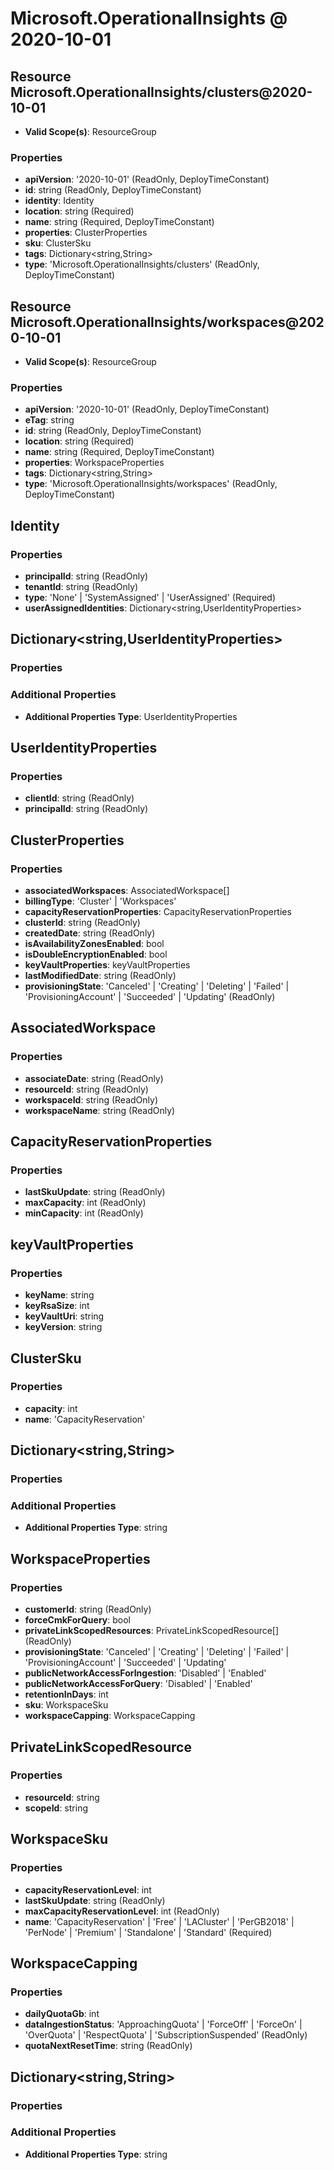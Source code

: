 # Microsoft.OperationalInsights @ 2020-10-01

## Resource Microsoft.OperationalInsights/clusters@2020-10-01
* **Valid Scope(s)**: ResourceGroup
### Properties
* **apiVersion**: '2020-10-01' (ReadOnly, DeployTimeConstant)
* **id**: string (ReadOnly, DeployTimeConstant)
* **identity**: Identity
* **location**: string (Required)
* **name**: string (Required, DeployTimeConstant)
* **properties**: ClusterProperties
* **sku**: ClusterSku
* **tags**: Dictionary<string,String>
* **type**: 'Microsoft.OperationalInsights/clusters' (ReadOnly, DeployTimeConstant)

## Resource Microsoft.OperationalInsights/workspaces@2020-10-01
* **Valid Scope(s)**: ResourceGroup
### Properties
* **apiVersion**: '2020-10-01' (ReadOnly, DeployTimeConstant)
* **eTag**: string
* **id**: string (ReadOnly, DeployTimeConstant)
* **location**: string (Required)
* **name**: string (Required, DeployTimeConstant)
* **properties**: WorkspaceProperties
* **tags**: Dictionary<string,String>
* **type**: 'Microsoft.OperationalInsights/workspaces' (ReadOnly, DeployTimeConstant)

## Identity
### Properties
* **principalId**: string (ReadOnly)
* **tenantId**: string (ReadOnly)
* **type**: 'None' | 'SystemAssigned' | 'UserAssigned' (Required)
* **userAssignedIdentities**: Dictionary<string,UserIdentityProperties>

## Dictionary<string,UserIdentityProperties>
### Properties
### Additional Properties
* **Additional Properties Type**: UserIdentityProperties

## UserIdentityProperties
### Properties
* **clientId**: string (ReadOnly)
* **principalId**: string (ReadOnly)

## ClusterProperties
### Properties
* **associatedWorkspaces**: AssociatedWorkspace[]
* **billingType**: 'Cluster' | 'Workspaces'
* **capacityReservationProperties**: CapacityReservationProperties
* **clusterId**: string (ReadOnly)
* **createdDate**: string (ReadOnly)
* **isAvailabilityZonesEnabled**: bool
* **isDoubleEncryptionEnabled**: bool
* **keyVaultProperties**: keyVaultProperties
* **lastModifiedDate**: string (ReadOnly)
* **provisioningState**: 'Canceled' | 'Creating' | 'Deleting' | 'Failed' | 'ProvisioningAccount' | 'Succeeded' | 'Updating' (ReadOnly)

## AssociatedWorkspace
### Properties
* **associateDate**: string (ReadOnly)
* **resourceId**: string (ReadOnly)
* **workspaceId**: string (ReadOnly)
* **workspaceName**: string (ReadOnly)

## CapacityReservationProperties
### Properties
* **lastSkuUpdate**: string (ReadOnly)
* **maxCapacity**: int (ReadOnly)
* **minCapacity**: int (ReadOnly)

## keyVaultProperties
### Properties
* **keyName**: string
* **keyRsaSize**: int
* **keyVaultUri**: string
* **keyVersion**: string

## ClusterSku
### Properties
* **capacity**: int
* **name**: 'CapacityReservation'

## Dictionary<string,String>
### Properties
### Additional Properties
* **Additional Properties Type**: string

## WorkspaceProperties
### Properties
* **customerId**: string (ReadOnly)
* **forceCmkForQuery**: bool
* **privateLinkScopedResources**: PrivateLinkScopedResource[] (ReadOnly)
* **provisioningState**: 'Canceled' | 'Creating' | 'Deleting' | 'Failed' | 'ProvisioningAccount' | 'Succeeded' | 'Updating'
* **publicNetworkAccessForIngestion**: 'Disabled' | 'Enabled'
* **publicNetworkAccessForQuery**: 'Disabled' | 'Enabled'
* **retentionInDays**: int
* **sku**: WorkspaceSku
* **workspaceCapping**: WorkspaceCapping

## PrivateLinkScopedResource
### Properties
* **resourceId**: string
* **scopeId**: string

## WorkspaceSku
### Properties
* **capacityReservationLevel**: int
* **lastSkuUpdate**: string (ReadOnly)
* **maxCapacityReservationLevel**: int (ReadOnly)
* **name**: 'CapacityReservation' | 'Free' | 'LACluster' | 'PerGB2018' | 'PerNode' | 'Premium' | 'Standalone' | 'Standard' (Required)

## WorkspaceCapping
### Properties
* **dailyQuotaGb**: int
* **dataIngestionStatus**: 'ApproachingQuota' | 'ForceOff' | 'ForceOn' | 'OverQuota' | 'RespectQuota' | 'SubscriptionSuspended' (ReadOnly)
* **quotaNextResetTime**: string (ReadOnly)

## Dictionary<string,String>
### Properties
### Additional Properties
* **Additional Properties Type**: string

